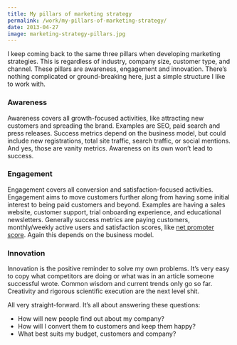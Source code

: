 ```yaml
---
title: My pillars of marketing strategy
permalink: /work/my-pillars-of-marketing-strategy/
date: 2013-04-27
image: marketing-strategy-pillars.jpg
---
```

I keep coming back to the same three pillars when developing marketing strategies. This is regardless of industry, company size, customer type, and channel. These pillars are awareness, engagement and innovation. There’s nothing complicated or ground-breaking here, just a simple structure I like to work with.

### Awareness

Awareness covers all growth-focused activities, like attracting new customers and spreading the brand. Examples are SEO, paid search and press releases. Success metrics depend on the business model, but could include new registrations, total site traffic, search traffic, or social mentions. And yes, those are vanity metrics. Awareness on its own won’t lead to success.

### Engagement

Engagement covers all conversion and satisfaction-focused activities. Engagement aims to move customers further along from having some initial interest to being paid customers and beyond. Examples are having a sales website, customer support, trial onboarding experience, and educational newsletters. Generally success metrics are paying customers, monthly/weekly active users and satisfaction scores, like <a href="http://en.wikipedia.org/wiki/Net_Promoter" target="_blank">net promoter score</a>. Again this depends on the business model.

### Innovation

Innovation is the positive reminder to solve my own problems. It’s very easy to copy what competitors are doing or what was in an article someone successful wrote. Common wisdom and current trends only go so far. Creativity and rigorous scientific execution are the next level shit.

All very straight-forward. It’s all about answering these questions:

*   How will new people find out about my company?
*   How will I convert them to customers and keep them happy?
*   What best suits my budget, customers and company?